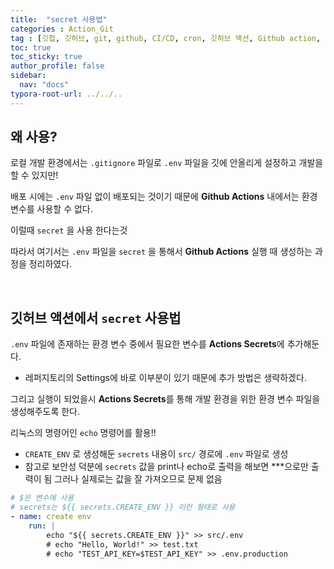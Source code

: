 ```yaml
---
title:  "secret 사용법"
categories : Action_Git
tag : [깃헙, 깃허브, git, github, CI/CD, cron, 깃허브 액션, Github action, env]
toc: true
toc_sticky: true
author_profile: false
sidebar:
  nav: "docs"
typora-root-url: ../../..
---
```




## 왜 사용?

로컬 개발 환경에서는 `.gitignore` 파일로 `.env` 파일을 깃에 안올리게 설정하고 개발을 할 수 있지만!

배포 시에는 `.env` 파일 없이 배포되는 것이기 때문에 **Github Actions** 내에서는 환경 변수를 사용할 수 없다.

이럴때 `secret` 을 사용 한다는것

따라서 여기서는 `.env` 파일을 `secret` 을 통해서 **Github Actions** 실행 때 생성하는 과정을 정리하였다.

<br>

## 깃허브 액션에서 `secret` 사용법

`.env` 파일에 존재하는 환경 변수 중에서 필요한 변수를 **Actions Secrets**에 추가해둔다.

* 레퍼지토리의 Settings에 바로 이부분이 있기 때문에 추가 방법은 생략하겠다.



그리고 실행이 되었을시 **Actions Secrets**를 통해 개발 환경을 위한 환경 변수 파일을 생성해주도록 한다.

리눅스의 명령어인 `echo` 명령어를 활용!!

* `CREATE_ENV` 로 생성해둔 `secrets` 내용이 `src/` 경로에 `.env` 파일로 생성
* 참고로 보안성 덕분에 `secrets` 값을 print나 echo로 출력을 해보면 ***으로만 출력이 됨
  그러나 실제로는 값을 잘 가져오므로 문제 없음

```yaml
# $은 변수에 사용
# secrets는 ${{ secrets.CREATE_ENV }} 이런 형태로 사용
- name: create env
	run: |
		echo "${{ secrets.CREATE_ENV }}" >> src/.env
		# echo "Hello, World!" >> test.txt
		# echo "TEST_API_KEY=$TEST_API_KEY" >> .env.production
```

